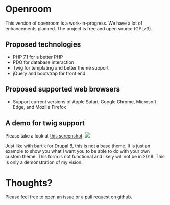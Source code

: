 # Openroom 

This version of openroom is a work-in-progress. 
We have a lot of enhancements planned. 
The project is free and open source (GPLv3). 

## Proposed technologies 

* PHP 7.1 for a better PHP 
* PDO for database interaction 
* Twig for templating and better theme support  
* jQuery and bootstrap for front end 

## Proposed supported web browsers 

* Support current versions of Apple Safari, Google Chrome, Microsoft Edge, and Mozilla Firefox

## A demo for twig support 
Please take a look at 
[this screenshot](https://screenshots.firefox.com/4Qf3qm5d7kQWe5MD/openroom.loc). 
![](https://screenshotscdn.firefoxusercontent.com/images/9ebc6edb-8f41-4a4a-83d9-54cd0924e998.png) 

Just like with bartik for Drupal 8, this is not a base theme. 
It is just an example to show you what I want you to be able to do with your own custom theme.
This form is not functional and likely will not be in 2018. 
This is only a demonstration of my vision. 

# Thoughts? 

Please feel free to open an issue or a pull request on github. 
